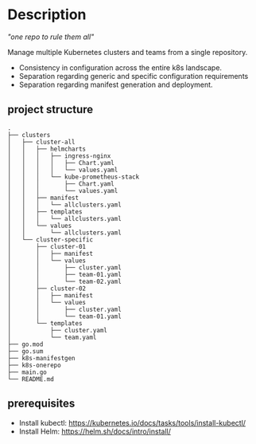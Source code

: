 # Description
*"one repo to rule them all"*

Manage multiple Kubernetes clusters and teams from a single repository.
* Consistency in configuration across the entire k8s landscape.
* Separation regarding generic and specific configuration requirements
* Separation regarding manifest generation and deployment.

## project structure
```shell
.
├── clusters
│   ├── cluster-all
│   │   ├── helmcharts
│   │   │   ├── ingress-nginx
│   │   │   │   ├── Chart.yaml
│   │   │   │   └── values.yaml
│   │   │   └── kube-prometheus-stack
│   │   │       ├── Chart.yaml
│   │   │       └── values.yaml
│   │   ├── manifest
│   │   │   └── allclusters.yaml
│   │   ├── templates
│   │   │   └── allclusters.yaml
│   │   └── values
│   │       └── allclusters.yaml
│   └── cluster-specific
│       ├── cluster-01
│       │   ├── manifest
│       │   └── values
│       │       ├── cluster.yaml
│       │       ├── team-01.yaml
│       │       └── team-02.yaml
│       ├── cluster-02
│       │   ├── manifest
│       │   └── values
│       │       ├── cluster.yaml
│       │       └── team-01.yaml
│       └── templates
│           ├── cluster.yaml
│           └── team.yaml
├── go.mod
├── go.sum
├── k8s-manifestgen
├── k8s-onerepo
├── main.go
└── README.md
```

## prerequisites
* Install kubectl: https://kubernetes.io/docs/tasks/tools/install-kubectl/
* Install Helm: https://helm.sh/docs/intro/install/


